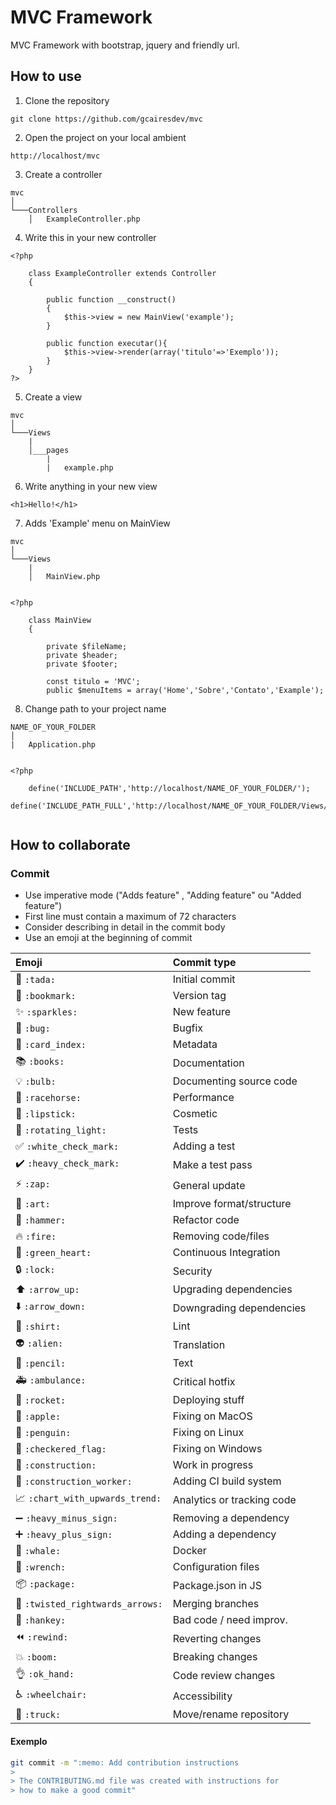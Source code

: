 # MVC Framework
MVC Framework with bootstrap, jquery and friendly url.

## How to use

1. Clone the repository
```
git clone https://github.com/gcairesdev/mvc
```

2. Open the project on your local ambient
```
http://localhost/mvc
```

3. Create a controller
```
mvc
│
└───Controllers
    │   ExampleController.php
```

4. Write this in your new controller
```
<?php	

	class ExampleController extends Controller
	{

		public function __construct()
		{
			$this->view = new MainView('example');
		}

		public function executar(){
			$this->view->render(array('titulo'=>'Exemplo'));
		}
	}
?>
```

5. Create a view
```
mvc
│
└───Views
    |
    │___pages
        |
        |   example.php
```

6. Write anything in your new view
```
<h1>Hello!</h1>
```

7. Adds 'Example' menu on MainView
```
mvc
│
└───Views
    |
    │   MainView.php


<?php

	class MainView
	{

		private $fileName;
		private $header;
		private $footer;

		const titulo = 'MVC';
		public $menuItems = array('Home','Sobre','Contato','Example');
```

8. Change path to your project name
```
NAME_OF_YOUR_FOLDER
│
|	Application.php


<?php
	
	define('INCLUDE_PATH','http://localhost/NAME_OF_YOUR_FOLDER/');
	define('INCLUDE_PATH_FULL','http://localhost/NAME_OF_YOUR_FOLDER/Views/pages/');


```

## How to collaborate

### Commit

- Use imperative mode ("Adds feature" , "Adding feature" ou "Added feature")
- First line must contain a maximum of 72 characters
- Consider describing in detail in the commit body
- Use an emoji at the beginning of commit

| Emoji                                         |   Commit type              
|:----------------------------------------------|:---------------------------
| :tada: `:tada:`                               | Initial commit             
| :bookmark: `:bookmark:`                       | Version tag                
| :sparkles: `:sparkles:`                       | New feature                
| :bug: `:bug:`                                 | Bugfix                     
| :card_index: `:card_index:`                   | Metadata                   
| :books: `:books:`                             | Documentation              
| :bulb: `:bulb:`                               | Documenting source code    
| :racehorse: `:racehorse:`                     | Performance                
| :lipstick: `:lipstick:`                       | Cosmetic                   
| :rotating_light: `:rotating_light:`           | Tests                      
| :white_check_mark: `:white_check_mark:`       | Adding a test              
| :heavy_check_mark: `:heavy_check_mark:`       | Make a test pass           
| :zap: `:zap:`                                 | General update             
| :art: `:art:`                                 | Improve format/structure   
| :hammer: `:hammer:`                           | Refactor code              
| :fire: `:fire:`                               | Removing code/files        
| :green_heart: `:green_heart:`                 | Continuous Integration     
| :lock: `:lock:`                               | Security                   
| :arrow_up: `:arrow_up:`                       | Upgrading dependencies     
| :arrow_down: `:arrow_down:`                   | Downgrading dependencies   
| :shirt: `:shirt:`                             | Lint                       
| :alien: `:alien:`                             | Translation                
| :pencil: `:pencil:`                           | Text                       
| :ambulance: `:ambulance:`                     | Critical hotfix            
| :rocket: `:rocket:`                           | Deploying stuff            
| :apple: `:apple:`                             | Fixing on MacOS            
| :penguin: `:penguin:`                         | Fixing on Linux            
| :checkered_flag: `:checkered_flag:`           | Fixing on Windows          
| :construction:  `:construction:`              | Work in progress           
| :construction_worker: `:construction_worker:` | Adding CI build system     
| :chart_with_upwards_trend: `:chart_with_upwards_trend:` | Analytics or tracking code 
| :heavy_minus_sign: `:heavy_minus_sign:`       | Removing a dependency      
| :heavy_plus_sign: `:heavy_plus_sign:`         | Adding a dependency        
| :whale: `:whale:`                             | Docker                     
| :wrench: `:wrench:`                           | Configuration files        
| :package: `:package:`                         | Package.json in JS         
| :twisted_rightwards_arrows: `:twisted_rightwards_arrows:` | Merging branches           
| :hankey: `:hankey:`                           | Bad code / need improv.    
| :rewind: `:rewind:`                           | Reverting changes          
| :boom: `:boom:`                               | Breaking changes           
| :ok_hand: `:ok_hand:`                         | Code review changes        
| :wheelchair: `:wheelchair:`                   | Accessibility              
| :truck: `:truck:`                             | Move/rename repository     

#### Exemplo
```bash
git commit -m ":memo: Add contribution instructions
>
> The CONTRIBUTING.md file was created with instructions for
> how to make a good commit"
``` 